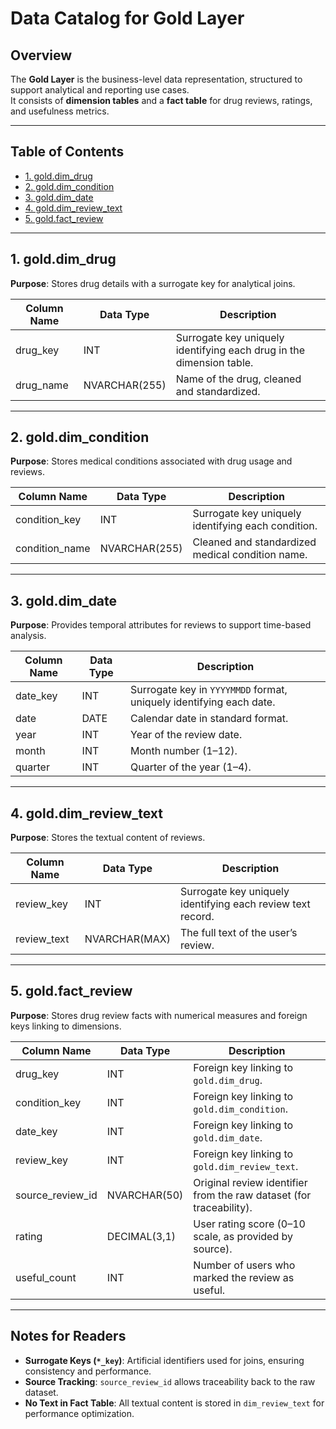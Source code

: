 # Data Catalog for Gold Layer

## Overview
The **Gold Layer** is the business-level data representation, structured to support analytical and reporting use cases.  
It consists of **dimension tables** and a **fact table** for drug reviews, ratings, and usefulness metrics.

---

## Table of Contents
- [1. gold.dim_drug](#1-golddim_drug)  
- [2. gold.dim_condition](#2-golddim_condition)  
- [3. gold.dim_date](#3-golddim_date)  
- [4. gold.dim_review_text](#4-golddim_review_text)  
- [5. gold.fact_review](#5-goldfact_review)  

---

## 1. gold.dim_drug

**Purpose**: Stores drug details with a surrogate key for analytical joins.  

| Column Name | Data Type     | Description                                                                 |
|-------------|--------------|-----------------------------------------------------------------------------|
| drug_key    | INT          | Surrogate key uniquely identifying each drug in the dimension table.        |
| drug_name   | NVARCHAR(255)| Name of the drug, cleaned and standardized.                                 |

---

## 2. gold.dim_condition

**Purpose**: Stores medical conditions associated with drug usage and reviews.  

| Column Name     | Data Type     | Description                                                                 |
|-----------------|--------------|-----------------------------------------------------------------------------|
| condition_key   | INT          | Surrogate key uniquely identifying each condition.                         |
| condition_name  | NVARCHAR(255)| Cleaned and standardized medical condition name.                           |

---

## 3. gold.dim_date

**Purpose**: Provides temporal attributes for reviews to support time-based analysis.  

| Column Name  | Data Type     | Description                                                                 |
|--------------|--------------|-----------------------------------------------------------------------------|
| date_key     | INT          | Surrogate key in `YYYYMMDD` format, uniquely identifying each date.         |
| date         | DATE         | Calendar date in standard format.                                           |
| year         | INT          | Year of the review date.                                                    |
| month        | INT          | Month number (1–12).                                                        |
| quarter      | INT          | Quarter of the year (1–4).                                                  |

---

## 4. gold.dim_review_text

**Purpose**: Stores the textual content of reviews.  

| Column Name   | Data Type     | Description                                                                 |
|---------------|--------------|-----------------------------------------------------------------------------|
| review_key    | INT          | Surrogate key uniquely identifying each review text record.                 |
| review_text   | NVARCHAR(MAX)| The full text of the user’s review.                                         |

---

## 5. gold.fact_review

**Purpose**: Stores drug review facts with numerical measures and foreign keys linking to dimensions.  

| Column Name       | Data Type     | Description                                                                 |
|-------------------|--------------|-----------------------------------------------------------------------------|
| drug_key          | INT          | Foreign key linking to `gold.dim_drug`.                                     |
| condition_key     | INT          | Foreign key linking to `gold.dim_condition`.                                |
| date_key          | INT          | Foreign key linking to `gold.dim_date`.                                     |
| review_key        | INT          | Foreign key linking to `gold.dim_review_text`.                              |
| source_review_id  | NVARCHAR(50) | Original review identifier from the raw dataset (for traceability).         |
| rating            | DECIMAL(3,1) | User rating score (0–10 scale, as provided by source).                      |
| useful_count      | INT          | Number of users who marked the review as useful.                            |

---

## Notes for Readers

- **Surrogate Keys (`*_key`)**: Artificial identifiers used for joins, ensuring consistency and performance.  
- **Source Tracking**: `source_review_id` allows traceability back to the raw dataset.  
- **No Text in Fact Table**: All textual content is stored in `dim_review_text` for performance optimization.
